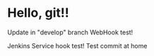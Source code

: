 # Hello, git!!
Update in "develop" branch
WebHook test!





Jenkins Service hook test!
Test commit at home
